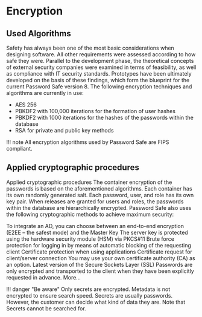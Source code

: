 # Encryption

## Used Algorithms

Safety has always been one of the most basic considerations when designing software. All other requirements were assessed according to how safe they were. Parallel to the development phase, the theoretical concepts of external security companies were examined in terms of feasibility, as well as compliance with IT security standards. Prototypes have been ultimately developed on the basis of these findings, which form the blueprint for the current Password Safe version 8. The following encryption techniques and algorithms are currently in use:

- AES 256
- PBKDF2 with 100,000 iterations for the formation of user hashes
- PBKDF2 with 1000 iterations for the hashes of the passwords within the database
- RSA for private and public key methods

!!! note
    All encryption algorithms used by Password Safe are FIPS compliant.

## Applied cryptographic procedures

Applied cryptographic procedures
The container encryption of the passwords is based on the aforementioned algorithms. Each container has its own randomly generated salt. Each password, user, and role has its own key pair. When releases are granted for users and roles, the passwords within the database are hierarchically encrypted. Password Safe also uses the following cryptographic methods to achieve maximum security:

To integrate an AD, you can choose between an end-to-end encryption (E2EE – the safest mode) and the Master Key
The server key is protected using the hardware security module (HSM) via PKCS#11
Brute force protection for logging in by means of automatic blocking of the requesting client
Certificate protection when using applications
Certificate request for client/server connection You may use your own certificate authority (CA) as an option.
Latest version of the Secure Sockets Layer (SSL)
Passwords are only encrypted and transported to the client when they have been explicitly requested in advance. More…

!!! danger "Be aware"
    Only secrets are encrypted. Metadata is not encrypted to ensure search speed. Secrets are usually passwords. However, the customer can decide what kind of data they are. Note that Secrets cannot be searched for.
